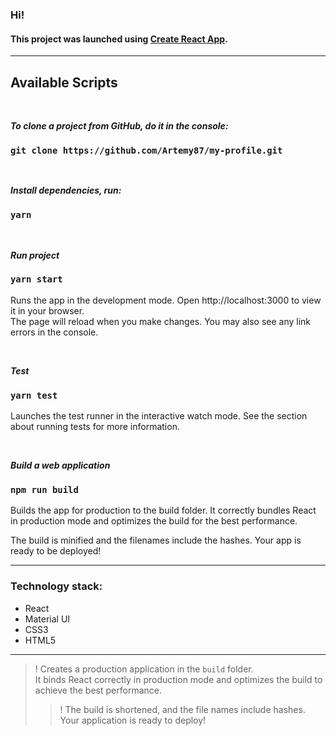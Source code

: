 ### Hi!

#### This project was launched using [Create React App](https://github.com/facebook/create-react-app ).

***

## Available Scripts

<br/>

***To clone a project from GitHub, do it in the console:***
### `git clone https://github.com/Artemy87/my-profile.git`

<br/>

***Install dependencies, run:***
### `yarn`

<br/>

***Run project***
### `yarn start`

Runs the app in the development mode.
Open http://localhost:3000 to view it in your browser.\
The page will reload when you make changes.
You may also see any link errors in the console.

<br/>

***Test***
### `yarn test`
Launches the test runner in the interactive watch mode.
See the section about running tests for more information.

<br/>

***Build a web application***

### `npm run build`
Builds the app for production to the build folder.
It correctly bundles React in production mode and optimizes the build for the best performance.

The build is minified and the filenames include the hashes.
Your app is ready to be deployed!

***

### Technology stack:
- React
- Material UI
- CSS3
- HTML5

***

>! Creates a production application in the `build` folder.\
It binds React correctly in production mode and optimizes the build to achieve the best performance.
>>! The build is shortened, and the file names include hashes.\
Your application is ready to deploy!
